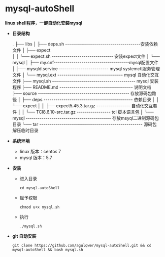 # mysql-autoShell
**linux shell程序，一键自动化安装mysql**

- **目录结构**

  .
  ├── libs
  │   ├── deps.sh --------------------------------------安装依赖文件
  │   ├── expect									
  │   │   └── expect.sh ------------------------------- 安装expect文件
  │   └── mysql
  │       ├── my.cnf--------------------------------------mysql配置文件 												
  │       ├── mysqld.service ------------------------- mysql systemctl服务管理文件
  │       └── mysql.ext --------------------------------- mysql 自动化交互文件
  ├── mysql.sh ------------------------------------------ mysql 安装程序
  ├── README.md ------------------------------------- 说明文档
  ├── source ---------------------------------------------- 存放源码包路径
  │   ├── deps --------------------------------------------- 依赖目录
  │   │   └── expect
  │   │       ├── expect5.45.3.tar.gz ----------------- 自动化交互套件
  │   │       └── TCl8.6.10-src.tar.gz ----------------- tcl 脚本语言包
  │   └── mysql ------------------------------------------- 存放msyql二进制源码包目录
  └── tar ----------------------------------------------------  源码包解压临时目录

- **系统环境**

  - linux 版本：centos 7
  - mysql 版本：5.7

- **安装**

  - 进入目录

    ```
    cd mysql-autoShell
    ```

  - 赋予权限

    ```
    chmod u+x mysql.sh
    ```

  - 执行

    ```
    ./mysql.sh
    ```

- **git 自动安装**

  ```
  git clone https://github.com/agulqwer/mysql-autoShell.git && cd mysql-autoShell && bash mysql.sh
  ```

  